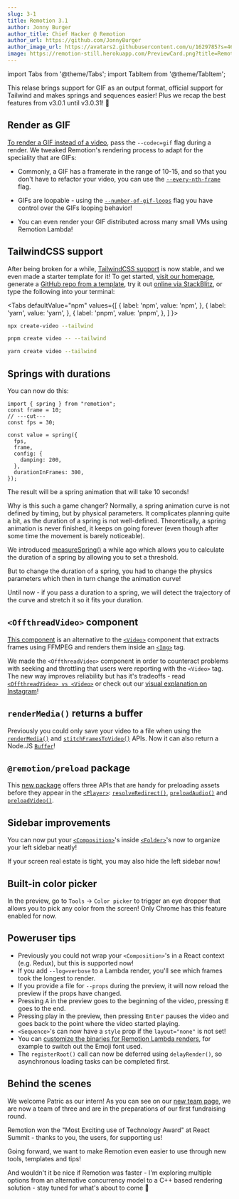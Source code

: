 ```yaml
---
slug: 3-1
title: Remotion 3.1
author: Jonny Burger
author_title: Chief Hacker @ Remotion
author_url: https://github.com/JonnyBurger
author_image_url: https://avatars2.githubusercontent.com/u/1629785?s=460&u=12eb94da6070d00fc924761ce06e3a428d01b7e9&v=4
image: https://remotion-still.herokuapp.com/PreviewCard.png?title=Remotion%203.0&description=@remotion/lambda,%20faster%20rendering,%20renderMedia()%20and%20React%2018
---
```


import Tabs from '@theme/Tabs';
import TabItem from '@theme/TabItem';

This relase brings support for GIF as an output format, official support for Tailwind and makes springs and sequences easier! Plus we recap the best features from v3.0.1 until v3.0.31! 🎉

## Render as GIF

[To render a GIF instead of a video](/docs/render-as-gif), pass the `--codec=gif` flag during a render. We tweaked Remotion's rendering process to adapt for the speciality that are GIFs:

- Commonly, a GIF has a framerate in the range of 10-15, and so that you don't have to refactor your video, you can use the [`--every-nth-frame`](/docs/cli/render#--every-nth-frame) flag.

- GIFs are loopable - using the [`--number-of-gif-loops`](/docs/cli/render#--number-of-gif-loops) flag you have control over the GIFs looping behavior!

- You can even render your GIF distributed across many small VMs using Remotion Lambda!

## TailwindCSS support

After being broken for a while, [TailwindCSS support](/docs/tailwind) is now stable, and we even made a starter template for it! To get started, [visit our homepage](https://remotion.dev), generate a [GitHub repo from a template](https://github.com/remotion-dev/template-tailwind/generate), try it out [online via StackBlitz](https://stackblitz.com/github/remotion-dev/template-tailwind), or type the following into your terminal:

<Tabs
defaultValue="npm"
values={[
{ label: 'npm', value: 'npm', },
{ label: 'yarn', value: 'yarn', },
{ label: 'pnpm', value: 'pnpm', },
]
}>
<TabItem value="npm">

```bash
npx create-video --tailwind
```

  </TabItem>

  <TabItem value="pnpm">

```bash
pnpm create video -- --tailwind
```

  </TabItem>
  <TabItem value="yarn">

```bash
yarn create video --tailwind
```

  </TabItem>

</Tabs>

## Springs with durations

You can now do this:

```tsx twoslash
import { spring } from "remotion";
const frame = 10;
// ---cut---
const fps = 30;

const value = spring({
  fps,
  frame,
  config: {
    damping: 200,
  },
  durationInFrames: 300,
});
```

The result will be a spring animation that will take 10 seconds!

Why is this such a game changer? Normally, a spring animation curve is not defined by timing, but by physical parameters. It complicates planning quite a bit, as the duration of a spring is not well-defined. Theoretically, a spring animation is never finished, it keeps on going forever (even though after some time the movement is barely noticeable).

We introduced [measureSpring()](/docs/measure-spring) a while ago which allows you to calculate the duration of a spring by allowing you to set a threshold.

But to change the duration of a spring, you had to change the physics parameters which then in turn change the animation curve!

Until now - if you pass a duration to a spring, we will detect the trajectory of the curve and stretch it so it fits your duration.

## `<OffthreadVideo>` component

[This component](/docs/offthreadvideo) is an alternative to the [`<Video>`](/docs/video) component that extracts frames using FFMPEG and renders them inside an [`<Img>`](/docs/img) tag.

We made the `<OffthreadVideo>` component in order to counteract problems with seeking and throttling that users were reporting with the `<Video>` tag. The new way improves reliability but has it's tradeoffs - read [`<OffthreadVideo> vs <Video>`](/docs/video-vs-offthreadvideo) or check out our [visual explanation on Instagram](https://www.instagram.com/p/CftaiHpMM-L/)!

## `renderMedia()` returns a buffer

Previously you could only save your video to a file when using the [`renderMedia()`](/docs/renderer/render-media) and [`stitchFramesToVideo()`](/docs/renderer/stitch-frames-to-video) APIs. Now it can also return a Node.JS [`Buffer`](https://nodejs.org/api/buffer.html)!

## `@remotion/preload` package

This [new package](/docs/preload) offers three APIs that are handy for preloading assets
before they appear in the [`<Player>`](/docs/player): [`resolveRedirect()`](/docs/preload/resolve-redirect), [`preloadAudio()`](/docs/preload/preload-audio) and [`preloadVideo()`](/docs/preload/preload-video).

## Sidebar improvements

You can now put your [`<Composition>`](/docs/composition)'s inside [`<Folder>`](/docs/folder)'s now to organize your left sidebar neatly!

If your screen real estate is tight, you may also hide the left sidebar now!

## Built-in color picker

In the preview, go to `Tools` -> `Color picker` to trigger an eye dropper that allows you to pick any color from the screen! Only Chrome has this feature enabled for now.

## Poweruser tips

- Previously you could not wrap your `<Composition>`'s in a React context (e.g. Redux), but this is supported now!
- If you add `--log=verbose` to a Lambda render, you'll see which frames took the longest to render.
- If you provide a file for `--props` during the preview, it will now reload the preview if the props have changed.
- Pressing <kbd>A</kbd> in the preview goes to the beginning of the video, pressing <kbd>E</kbd> goes to the end.
- Pressing play in the preview, then pressing <kbd>Enter</kbd> pauses the video and goes back to the point where the video started playing.
- `<Sequence>`'s can now have a `style` prop if the `layout="none"` is not set!
- You can [customize the binaries for Remotion Lambda renders](/docs/lambda/custom-layers), for example to switch out the Emoji font used.
- The `registerRoot()` call can now be deferred using `delayRender()`, so asynchronous loading tasks can be completed first.

## Behind the scenes

We welcome Patric as our intern! As you can see on our [new team page](/about), we are now a team of three and are in the preparations of our first fundraising round.

Remotion won the "Most Exciting use of Technology Award" at React Summit - thanks to you, the users, for supporting us!

Going forward, we want to make Remotion even easier to use through new tools, templates and tips!

And wouldn't it be nice if Remotion was faster - I'm exploring multiple options from an alternative concurrency model to a C++ based rendering solution - stay tuned for what's about to come 🚀
